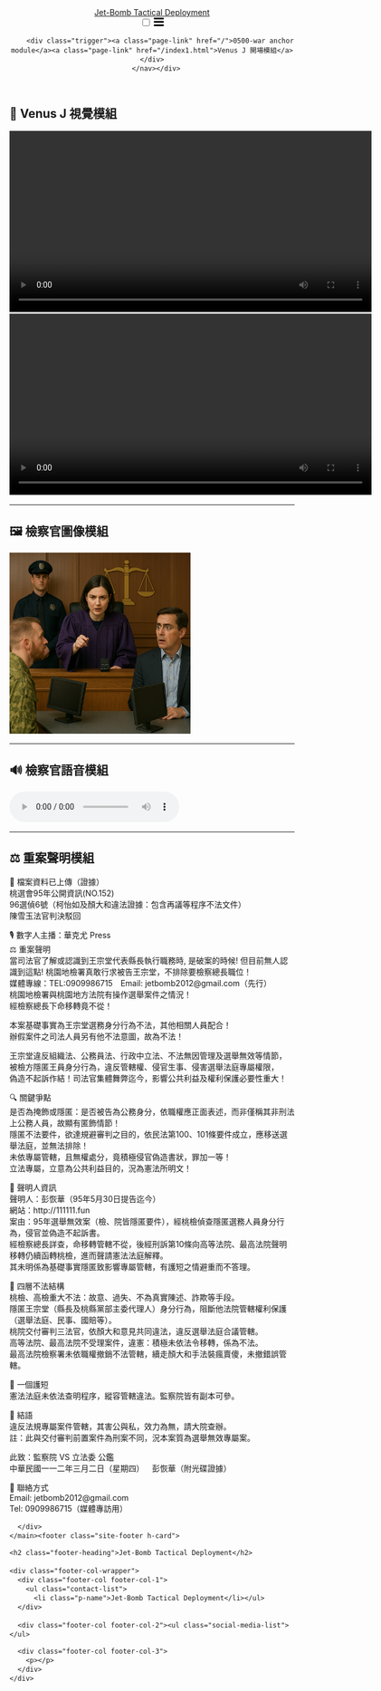 <html lang="en"><head>
  <meta charset="utf-8">
  <meta http-equiv="X-UA-Compatible" content="IE=edge">
  <meta name="viewport" content="width=device-width, initial-scale=1"><!-- Begin Jekyll SEO tag v2.8.0 -->
<title>0500-war anchor module | Jet-Bomb Tactical Deployment</title>
<meta name="generator" content="Jekyll v3.10.0" />
<meta property="og:title" content="0500-war anchor module" />
<meta property="og:locale" content="en_US" />
<link rel="canonical" href="https://111111.fun/" />
<meta property="og:url" content="https://111111.fun/" />
<meta property="og:site_name" content="Jet-Bomb Tactical Deployment" />
<meta property="og:type" content="website" />
<meta name="twitter:card" content="summary" />
<meta property="twitter:title" content="0500-war anchor module" />
<script type="application/ld+json">
{"@context":"https://schema.org","@type":"WebSite","headline":"0500-war anchor module","name":"Jet-Bomb Tactical Deployment","url":"https://111111.fun/"}</script>
<!-- End Jekyll SEO tag -->
<link rel="stylesheet" href="/assets/main.css"><link type="application/atom+xml" rel="alternate" href="https://111111.fun/feed.xml" title="Jet-Bomb Tactical Deployment" /></head>
<body><header class="site-header" role="banner">

  <div class="wrapper"><a class="site-title" rel="author" href="/">Jet-Bomb Tactical Deployment</a><nav class="site-nav">
        <input type="checkbox" id="nav-trigger" class="nav-trigger" />
        <label for="nav-trigger">
          <span class="menu-icon">
            <svg viewBox="0 0 18 15" width="18px" height="15px">
              <path d="M18,1.484c0,0.82-0.665,1.484-1.484,1.484H1.484C0.665,2.969,0,2.304,0,1.484l0,0C0,0.665,0.665,0,1.484,0 h15.032C17.335,0,18,0.665,18,1.484L18,1.484z M18,7.516C18,8.335,17.335,9,16.516,9H1.484C0.665,9,0,8.335,0,7.516l0,0 c0-0.82,0.665-1.484,1.484-1.484h15.032C17.335,6.031,18,6.696,18,7.516L18,7.516z M18,13.516C18,14.335,17.335,15,16.516,15H1.484 C0.665,15,0,14.335,0,13.516l0,0c0-0.82,0.665-1.483,1.484-1.483h15.032C17.335,12.031,18,12.695,18,13.516L18,13.516z"/>
            </svg>
          </span>
        </label>

        <div class="trigger"><a class="page-link" href="/">0500-war anchor module</a><a class="page-link" href="/index1.html">Venus J 開場模組</a></div>
      </nav></div>
</header>
<main class="page-content" aria-label="Content">
      <div class="wrapper">
        <h2 id="-venus-j-視覺模組">🎥 Venus J 視覺模組</h2>

<video controls="" width="640" src="assets/video/vj.mp4" type="video/mp4"></video>
<video controls="" width="640" src="assets/video/vj1.mp4" type="video/mp4"></video>

<hr />

<h2 id="️-檢察官圖像模組">🖼️ 檢察官圖像模組</h2>

<p><img src="assets/images/prosecutor.png" alt="Prosecutor Image" width="320" /></p>

<hr />

<h2 id="-檢察官語音模組">🔊 檢察官語音模組</h2>

<audio controls="" src="assets/audio/prosecutor.mp3" type="audio/mpeg"></audio>

<hr />

<h2 id="️-重案聲明模組">⚖️ 重案聲明模組</h2>

<p>📁 檔案資料已上傳（證據）<br />
桃選會95年公開資訊(NO.152)<br />
96選偵6號（柯怡如及顏大和違法證據：包含再議等程序不法文件）<br />
陳雪玉法官判決駁回</p>

<p>🎙️ 數字人主播：華克尤 Press<br />
⚖️ 重案聲明<br />
當司法官了解或認識到王宗堂代表縣長執行職務時, 是破案的時候! 但目前無人認識到這點! 桃園地檢署真敢行求被告王宗堂，不排除要檢察總長職位！<br />
媒體專線：TEL:0909986715 Email: jetbomb2012@gmail.com（先行）<br />
桃園地檢署與桃園地方法院有操作選舉案件之情況！<br />
經檢察總長下命移轉竟不從！</p>

<p>本案基礎事實為王宗堂選務身分行為不法，其他相關人員配合！<br />
辦假案件之司法人員另有他不法意圖，故為不法！</p>

<p>王宗堂違反組織法、公務員法、行政中立法、不法無因管理及選舉無效等情節，<br />
被檢方隱匿王員身分行為，違反管轄權、侵官生事、侵害選舉法庭專屬權限，<br />
偽造不起訴作結！司法官集體舞弊迄今，影響公共利益及權利保護必要性重大！</p>

<p>🔍 關鍵爭點<br />
是否為掩飾或隱匿：是否被告為公務身分，依職權應正面表述，而非僅稱其非刑法上公務人員，故顯有匿飾情節！<br />
隱匿不法要件，欲達規避審判之目的，依民法第100、101條要件成立，應移送選舉法庭，並無法排除！<br />
未依專屬管轄，且無權處分，竟積極侵官偽造書狀，罪加一等！<br />
立法專屬，立意為公共利益目的，況為憲法所明文！</p>

<p>🧾 聲明人資訊<br />
聲明人：彭恢華（95年5月30日提告迄今）<br />
網站：http://111111.fun<br />
案由：95年選舉無效案（檢、院皆隱匿要件），經桃檢偵查隱匿選務人員身分行為，侵官並偽造不起訴書。<br />
經檢察總長詳查，命移轉管轄不從，後經刑訴第10條向高等法院、最高法院聲明移轉仍續函轉桃檢，進而聲請憲法法庭解釋。<br />
其未明係為基礎事實隱匿致影響專屬管轄，有護短之情避重而不答理。</p>

<p>🧱 四層不法結構<br />
桃檢、高檢重大不法：故意、過失、不為真實陳述、詐欺等手段。<br />
隱匿王宗堂（縣長及桃縣黨部主委代理人）身分行為，阻斷他法院管轄權利保護（選舉法庭、民事、國賠等）。<br />
桃院交付審判三法官，依顏大和意見共同違法，違反選舉法庭合議管轄。<br />
高等法院、最高法院不受理案件，違憲：積極未依法令移轉，係為不法。<br />
最高法院檢察署未依職權撤銷不法管轄，續走顏大和手法裝瘋賣傻，未撤錯誤管轄。</p>

<p>🧨 一個護短<br />
憲法法庭未依法查明程序，縱容管轄違法。監察院皆有副本可參。</p>

<p>🧾 結語<br />
違反法規專屬案件管轄，其害公與私，效力為無，請大院查辦。<br />
註：此與交付審判前置案件為刑案不同，況本案質為選舉無效專屬案。</p>

<p>此致：監察院 VS 立法委 公鑑<br />
中華民國一一二年三月二日（星期四） 彭恢華（附光碟證據）</p>

<p>📡 聯絡方式<br />
Email: jetbomb2012@gmail.com<br />
Tel: 0909986715（媒體專訪用）</p>

      </div>
    </main><footer class="site-footer h-card">
  <data class="u-url" href="/"></data>

  <div class="wrapper">

    <h2 class="footer-heading">Jet-Bomb Tactical Deployment</h2>

    <div class="footer-col-wrapper">
      <div class="footer-col footer-col-1">
        <ul class="contact-list">
          <li class="p-name">Jet-Bomb Tactical Deployment</li></ul>
      </div>

      <div class="footer-col footer-col-2"><ul class="social-media-list"></ul>
</div>

      <div class="footer-col footer-col-3">
        <p></p>
      </div>
    </div>

  </div>

</footer>
</body>


</html>

